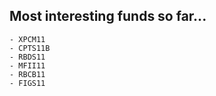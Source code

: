 ## Most interesting funds so far...

    - XPCM11
    - CPTS11B
    - RBDS11
    - MFII11
    - RBCB11
    - FIGS11
